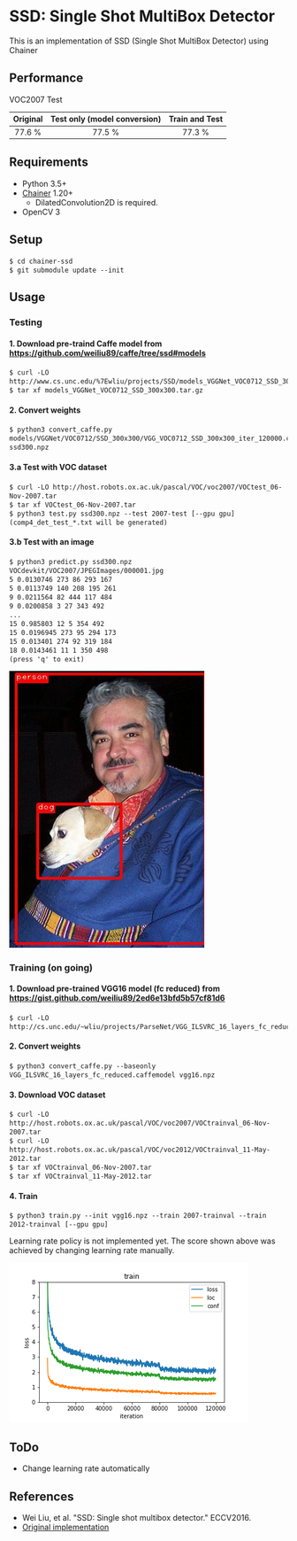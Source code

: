 # SSD: Single Shot MultiBox Detector

This is an implementation of SSD (Single Shot MultiBox Detector) using Chainer

## Performance
VOC2007 Test

| Original | Test only (model conversion) | Train and Test |
|:-:|:-:|:-:|
| 77.6 % | 77.5 % | 77.3 % |

## Requirements

- Python 3.5+
- [Chainer](https://github.com/pfnet/chainer) 1.20+
    - DilatedConvolution2D is required.
- OpenCV 3

## Setup
```
$ cd chainer-ssd
$ git submodule update --init
```

## Usage

### Testing

#### 1\. Download pre-traind Caffe model from https://github.com/weiliu89/caffe/tree/ssd#models
```
$ curl -LO http://www.cs.unc.edu/%7Ewliu/projects/SSD/models_VGGNet_VOC0712_SSD_300x300.tar.gz
$ tar xf models_VGGNet_VOC0712_SSD_300x300.tar.gz
```

#### 2\. Convert weights
```
$ python3 convert_caffe.py models/VGGNet/VOC0712/SSD_300x300/VGG_VOC0712_SSD_300x300_iter_120000.caffemodel ssd300.npz
```

#### 3\.a Test with VOC dataset
```
$ curl -LO http://host.robots.ox.ac.uk/pascal/VOC/voc2007/VOCtest_06-Nov-2007.tar
$ tar xf VOCtest_06-Nov-2007.tar
$ python3 test.py ssd300.npz --test 2007-test [--gpu gpu]
(comp4_det_test_*.txt will be generated)
```

#### 3\.b Test with an image
```
$ python3 predict.py ssd300.npz VOCdevkit/VOC2007/JPEGImages/000001.jpg
5 0.0130746 273 86 293 167
5 0.0113749 140 208 195 261
9 0.0211564 82 444 117 484
9 0.0200858 3 27 343 492
...
15 0.985803 12 5 354 492
15 0.0196945 273 95 294 173
15 0.013401 274 92 319 184
18 0.0143461 11 1 350 498
(press 'q' to exit)
```
![result](images/result_converted.jpg)

### Training (on going)

#### 1\. Download pre-trained VGG16 model (fc reduced) from https://gist.github.com/weiliu89/2ed6e13bfd5b57cf81d6
```
$ curl -LO http://cs.unc.edu/~wliu/projects/ParseNet/VGG_ILSVRC_16_layers_fc_reduced.caffemodel
```

#### 2\. Convert weights
```
$ python3 convert_caffe.py --baseonly VGG_ILSVRC_16_layers_fc_reduced.caffemodel vgg16.npz
```

#### 3\. Download VOC dataset
```
$ curl -LO http://host.robots.ox.ac.uk/pascal/VOC/voc2007/VOCtrainval_06-Nov-2007.tar
$ curl -LO http://host.robots.ox.ac.uk/pascal/VOC/voc2012/VOCtrainval_11-May-2012.tar
$ tar xf VOCtrainval_06-Nov-2007.tar
$ tar xf VOCtrainval_11-May-2012.tar
```

#### 4\. Train
```
$ python3 train.py --init vgg16.npz --train 2007-trainval --train 2012-trainval [--gpu gpu]
```
Learning rate policy is not implemented yet.
The score shown above was achieved by changing learning rate manually.

![loss curve](images/loss_curve.png)

## ToDo
- Change learning rate automatically

## References
- Wei Liu, et al. "SSD: Single shot multibox detector." ECCV2016.
- [Original implementation](https://github.com/weiliu89/caffe/tree/ssd)

